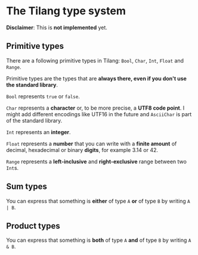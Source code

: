 # The Tilang type system

**Disclaimer**: This is **not implemented** yet.

## Primitive types

There are a following primitive types in Tilang: `Bool`, `Char`, `Int`, `Float` and `Range`.

Primitive types are the types that are **always there, even if you don't use the standard library**.

`Bool` represents `true` or `false`.

`Char` represents a **character** or, to be more precise, a **UTF8 code point**.
I might add different encodings like UTF16 in the future and `AsciiChar` is part of the standard library.

`Int` represents an **integer**.

`Float` represents a **number** that you can write with a **finite amount** of decimal, hexadecimal or binary **digits**, for example 3.14 or 42.

`Range` represents a **left-inclusive** and **right-exclusive** range between two `Int`s.

## Sum types

You can express that something is **either** of type `A` **or** of type `B` by writing `A | B`.

## Product types

You can express that something is **both** of type `A` **and** of type `B` by writing `A & B`.
